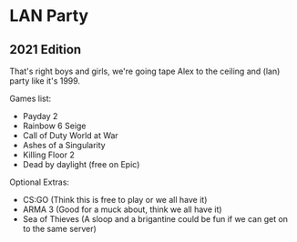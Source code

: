 # LAN Party
## 2021 Edition

That's right boys and girls, we're going tape Alex to the ceiling and (lan) party like it's 1999. 

Games list:

- Payday 2
- Rainbow 6 Seige
- Call of Duty World at War
- Ashes of a Singularity
- Killing Floor 2
- Dead by daylight (free on Epic)

Optional Extras:

- CS:GO (Think this is free to play or we all have it)
- ARMA 3 (Good for a muck about, think we all have it)
- Sea of Thieves (A sloop and a brigantine could be fun if we can get on to the same server)

